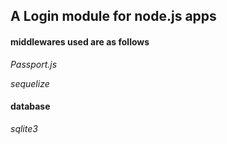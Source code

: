 ## A Login module for node.js apps

#### middlewares used are as follows

_Passport.js_

_sequelize_

#### database

_sqlite3_
